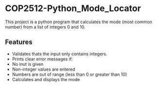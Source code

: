 # COP2512-Python_Mode_Locator
This project is a python program that calculates the mode (most common number) from a list of integers 0 and 10.
## Features
- Validates thats the input only contains integers.
- Prints clear error messages if:
- No inut is given
- Non-integer values are entered
- Numbers are out of range (less than 0 or greater than 10)
- Calculates and displays the mode
